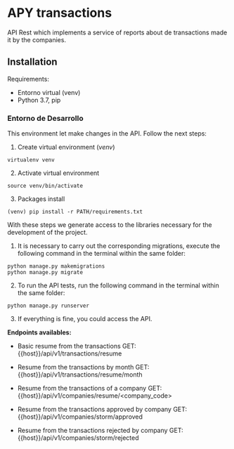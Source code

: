 
# APY transactions
API Rest which implements a service of reports about de transactions made it by the companies.

## Installation
Requirements:
- Entorno virtual (venv)
- Python 3.7, pip

### Entorno de Desarrollo

This environment let ​make changes in the API. Follow the next steps:

1. Create virtual environment (_venv_)
```shell script 
virtualenv venv
```
2. Activate virtual environment
```shell script
source venv/bin/activate
```
3. Packages install
```shell script
(venv) pip install -r PATH/requirements.txt
```

With these steps we generate access to the libraries necessary for the development of the project.

1. It is necessary to carry out the corresponding migrations, execute the following command in the terminal within the same folder:
```shell script
python manage.py makemigrations
python manage.py migrate
```
2. To run the API tests, run the following command in the terminal within the same folder:
```shell script
python manage.py runserver
```
3. If everything is fine, you could access the API.


**Endpoints availables:**

- Basic resume from the transactions
GET: {{host}}/api/v1/transactions/resume

- Resume from the transactions by month
GET: {{host}}/api/v1/transactions/resume/month

- Resume from the transactions of a company
GET: {{host}}/api/v1/companies/resume/<company_code>

- Resume from the transactions approved by company
GET: {{host}}/api/v1/companies/storm/approved

- Resume from the transactions rejected by company
GET: {{host}}/api/v1/companies/storm/rejected
